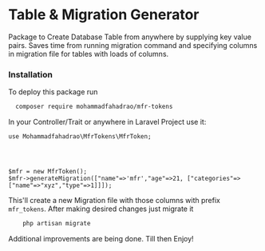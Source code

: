# Table & Migration Generator
Package to Create Database Table from anywhere by supplying key value pairs. Saves time from running migration command and specifying columns in migration file for tables with loads of columns.

### Installation
To deploy this package run
```bash
  composer require mohammadfahadrao/mfr-tokens
```

In your Controller/Trait or anywhere in Laravel Project use it:

    
    use Mohammadfahadrao\MfrTokens\MfrToken;




    $mfr = new MfrToken();
    $mfr->generateMigration(["name"=>'mfr',"age"=>21, ["categories"=>["name"=>"xyz","type"=>1]]]);
    
    
This'll create a new Migration file with those columns with prefix `mfr_tokens`. After making desired changes just migrate it
```bash
    php artisan migrate
```

Additional improvements are being done. Till then Enjoy!
